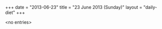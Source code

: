 +++
date = "2013-06-23"
title = "23 June 2013 (Sunday)"
layout = "daily-diet"
+++


\<no entries\>

